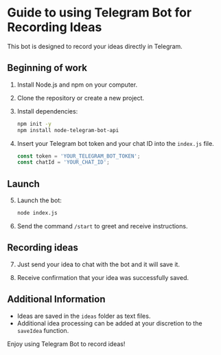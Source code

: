# Guide to using Telegram Bot for Recording Ideas

This bot is designed to record your ideas directly in Telegram.

## Beginning of work

1. Install Node.js and npm on your computer.
2. Clone the repository or create a new project.
3. Install dependencies:

     ```bash
     npm init -y
     npm install node-telegram-bot-api
     ```

4. Insert your Telegram bot token and your chat ID into the `index.js` file.

     ```javascript
     const token = 'YOUR_TELEGRAM_BOT_TOKEN';
     const chatId = 'YOUR_CHAT_ID';
     ```

## Launch

5. Launch the bot:

     ```bash
     node index.js
     ```

6. Send the command `/start` to greet and receive instructions.

## Recording ideas

7. Just send your idea to chat with the bot and it will save it.

8. Receive confirmation that your idea was successfully saved.

## Additional Information

- Ideas are saved in the `ideas` folder as text files.
- Additional idea processing can be added at your discretion to the `saveIdea` function.

Enjoy using Telegram Bot to record ideas!
